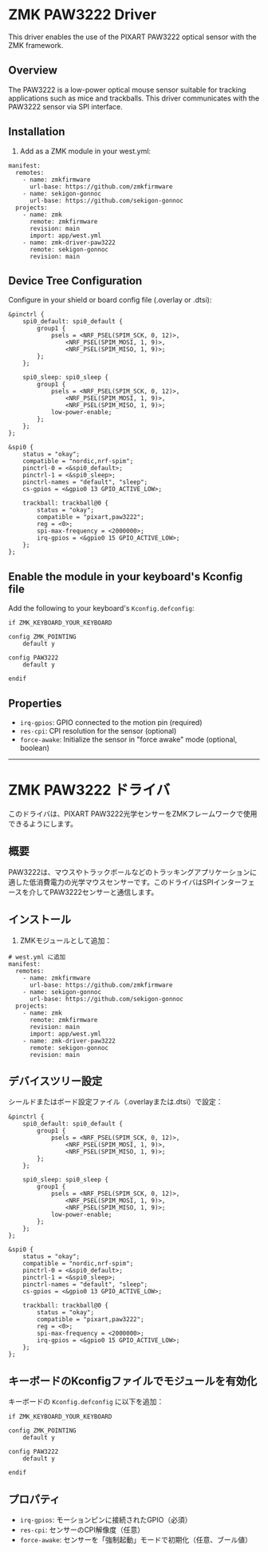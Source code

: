 # ZMK PAW3222 Driver

This driver enables the use of the PIXART PAW3222 optical sensor with the ZMK framework.

## Overview

The PAW3222 is a low-power optical mouse sensor suitable for tracking applications such as mice and trackballs. This driver communicates with the PAW3222 sensor via SPI interface.

## Installation

1. Add as a ZMK module in your west.yml:

```
manifest:
  remotes:
    - name: zmkfirmware
      url-base: https://github.com/zmkfirmware
    - name: sekigon-gonnoc
      url-base: https://github.com/sekigon-gonnoc
  projects:
    - name: zmk
      remote: zmkfirmware
      revision: main
      import: app/west.yml
    - name: zmk-driver-paw3222
      remote: sekigon-gonnoc
      revision: main
```

## Device Tree Configuration

Configure in your shield or board config file (.overlay or .dtsi):

```dts
&pinctrl {
    spi0_default: spi0_default {
        group1 {
            psels = <NRF_PSEL(SPIM_SCK, 0, 12)>,
                <NRF_PSEL(SPIM_MOSI, 1, 9)>,
                <NRF_PSEL(SPIM_MISO, 1, 9)>;
        };
    };

    spi0_sleep: spi0_sleep {
        group1 {
            psels = <NRF_PSEL(SPIM_SCK, 0, 12)>,
                <NRF_PSEL(SPIM_MOSI, 1, 9)>,
                <NRF_PSEL(SPIM_MISO, 1, 9)>;
            low-power-enable;
        };
    };
};

&spi0 {
    status = "okay";
    compatible = "nordic,nrf-spim";
    pinctrl-0 = <&spi0_default>;
    pinctrl-1 = <&spi0_sleep>;
    pinctrl-names = "default", "sleep";
    cs-gpios = <&gpio0 13 GPIO_ACTIVE_LOW>;

    trackball: trackball@0 {
        status = "okay";
        compatible = "pixart,paw3222";
        reg = <0>;
        spi-max-frequency = <2000000>;
        irq-gpios = <&gpio0 15 GPIO_ACTIVE_LOW>;
    };
};
```

## Enable the module in your keyboard's Kconfig file

Add the following to your keyboard's `Kconfig.defconfig`:

```kconfig
if ZMK_KEYBOARD_YOUR_KEYBOARD

config ZMK_POINTING
    default y

config PAW3222
    default y

endif
```

## Properties

- `irq-gpios`: GPIO connected to the motion pin (required)
- `res-cpi`: CPI resolution for the sensor (optional)
- `force-awake`: Initialize the sensor in "force awake" mode (optional, boolean)

---

# ZMK PAW3222 ドライバ

このドライバは、PIXART PAW3222光学センサーをZMKフレームワークで使用できるようにします。

## 概要

PAW3222は、マウスやトラックボールなどのトラッキングアプリケーションに適した低消費電力の光学マウスセンサーです。このドライバはSPIインターフェースを介してPAW3222センサーと通信します。

## インストール

1. ZMKモジュールとして追加：

```
# west.yml に追加
manifest:
  remotes:
    - name: zmkfirmware
      url-base: https://github.com/zmkfirmware
    - name: sekigon-gonnoc
      url-base: https://github.com/sekigon-gonnoc
  projects:
    - name: zmk
      remote: zmkfirmware
      revision: main
      import: app/west.yml
    - name: zmk-driver-paw3222
      remote: sekigon-gonnoc
      revision: main
```

## デバイスツリー設定

シールドまたはボード設定ファイル（.overlayまたは.dtsi）で設定：

```dts
&pinctrl {
    spi0_default: spi0_default {
        group1 {
            psels = <NRF_PSEL(SPIM_SCK, 0, 12)>,
                <NRF_PSEL(SPIM_MOSI, 1, 9)>,
                <NRF_PSEL(SPIM_MISO, 1, 9)>;
        };
    };

    spi0_sleep: spi0_sleep {
        group1 {
            psels = <NRF_PSEL(SPIM_SCK, 0, 12)>,
                <NRF_PSEL(SPIM_MOSI, 1, 9)>,
                <NRF_PSEL(SPIM_MISO, 1, 9)>;
            low-power-enable;
        };
    };
};

&spi0 {
    status = "okay";
    compatible = "nordic,nrf-spim";
    pinctrl-0 = <&spi0_default>;
    pinctrl-1 = <&spi0_sleep>;
    pinctrl-names = "default", "sleep";
    cs-gpios = <&gpio0 13 GPIO_ACTIVE_LOW>;

    trackball: trackball@0 {
        status = "okay";
        compatible = "pixart,paw3222";
        reg = <0>;
        spi-max-frequency = <2000000>;
        irq-gpios = <&gpio0 15 GPIO_ACTIVE_LOW>;
    };
};
```

## キーボードのKconfigファイルでモジュールを有効化

キーボードの `Kconfig.defconfig` に以下を追加：

```kconfig
if ZMK_KEYBOARD_YOUR_KEYBOARD

config ZMK_POINTING
    default y

config PAW3222
    default y

endif
```

## プロパティ

- `irq-gpios`: モーションピンに接続されたGPIO（必須）
- `res-cpi`: センサーのCPI解像度（任意）
- `force-awake`: センサーを「強制起動」モードで初期化（任意、ブール値）
